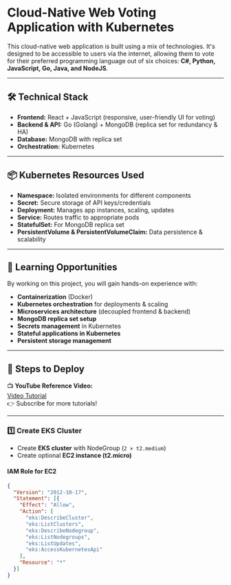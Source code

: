 # Cloud-Native Web Voting Application with Kubernetes

This cloud-native web application is built using a mix of technologies. It's designed to be accessible to users via the internet, allowing them to vote for their preferred programming language out of six choices: **C#, Python, JavaScript, Go, Java, and NodeJS**.

---

## 🛠 Technical Stack

- **Frontend:** React + JavaScript (responsive, user-friendly UI for voting)
- **Backend & API:** Go (Golang) + MongoDB (replica set for redundancy & HA)
- **Database:** MongoDB with replica set
- **Orchestration:** Kubernetes

---

## 📦 Kubernetes Resources Used

- **Namespace:** Isolated environments for different components  
- **Secret:** Secure storage of API keys/credentials  
- **Deployment:** Manages app instances, scaling, updates  
- **Service:** Routes traffic to appropriate pods  
- **StatefulSet:** For MongoDB replica set  
- **PersistentVolume & PersistentVolumeClaim:** Data persistence & scalability  

---

## 🎯 Learning Opportunities

By working on this project, you will gain hands-on experience with:

- **Containerization** (Docker)  
- **Kubernetes orchestration** for deployments & scaling  
- **Microservices architecture** (decoupled frontend & backend)  
- **MongoDB replica set setup**  
- **Secrets management** in Kubernetes  
- **Stateful applications in Kubernetes**  
- **Persistent storage management**  

---

## 🚀 Steps to Deploy

📺 **YouTube Reference Video:**  
[Video Tutorial](https://www.youtube.com/@cloudchamp?)  
👉 Subscribe for more tutorials!

---

### 1️⃣ Create EKS Cluster

- Create **EKS cluster** with NodeGroup (`2 × t2.medium`)  
- Create optional **EC2 instance (t2.micro)**  

#### IAM Role for EC2
```json
{
  "Version": "2012-10-17",
  "Statement": [{
    "Effect": "Allow",
    "Action": [
      "eks:DescribeCluster",
      "eks:ListClusters",
      "eks:DescribeNodegroup",
      "eks:ListNodegroups",
      "eks:ListUpdates",
      "eks:AccessKubernetesApi"
    ],
    "Resource": "*"
  }]
}
